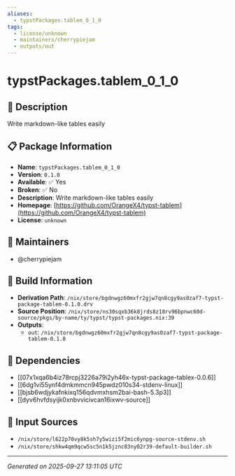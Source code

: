 ```yaml
---
aliases:
  - typstPackages.tablem_0_1_0
tags:
  - license/unknown
  - maintainers/cherrypiejam
  - outputs/out
---
```


# typstPackages.tablem_0_1_0

## 📝 Description

Write markdown-like tables easily

## 📋 Package Information

- **Name**: `typstPackages.tablem_0_1_0`
- **Version**: `0.1.0`
- **Available**: ✅ Yes
- **Broken**: ✅ No
- **Description**: Write markdown-like tables easily
- **Homepage**: [https://github.com/OrangeX4/typst-tablem](https://github.com/OrangeX4/typst-tablem)
- **License**: `unknown`
## 👥 Maintainers

- @cherrypiejam


## 🔧 Build Information

- **Derivation Path**: `/nix/store/bgdnwgz60mxfr2gjw7qn8cgy9as0zaf7-typst-package-tablem-0.1.0.drv`
- **Source Position**: `/nix/store/ns30sqxb36k8jrds8z18rv96bpnwc60d-source/pkgs/by-name/ty/typst/typst-packages.nix:39`
- **Outputs**:
  - `out`:  `/nix/store/bgdnwgz60mxfr2gjw7qn8cgy9as0zaf7-typst-package-tablem-0.1.0`

## 🔗 Dependencies

- [[07x1xqa6b4iz78rcpj3226a79i2yh46x-typst-package-tablex-0.0.6]]
- [[6dg1vi55ynf4dmkmmcn945pwdz010s34-stdenv-linux]]
- [[bjsb6wdjykafnkixq156qdvmxhsm2bai-bash-5.3p3]]
- [[dyv6hvfdsyijk0xnbvvicivcan16ixwv-source]]

## 📁 Input Sources

- `/nix/store/l622p70vy8k5sh7y5wizi5f2mic6ynpg-source-stdenv.sh`
- `/nix/store/shkw4qm9qcw5sc5n1k5jznc83ny02r39-default-builder.sh`

---
*Generated on 2025-09-27 13:11:05 UTC*
